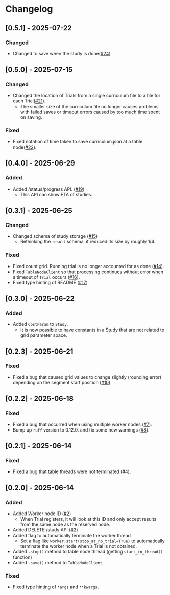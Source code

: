 # Changelog

## [0.5.1] - 2025-07-22

### Changed
- Changed to save when the study is done([#24](https://github.com/atsuhiron/lite_dist2/pull/24)).

## [0.5.0] - 2025-07-15

### Changed
- Changed the location of Trials from a single curriculum file to a file for each Trial([#21](https://github.com/atsuhiron/lite_dist2/pull/21)).
  - The smaller size of the curriculum file no longer causes problems with failed saves or timeout errors caused by too much time spent on saving.

### Fixed
- Fixed notation of time taken to save curriculum.json at a table node([#22](https://github.com/atsuhiron/lite_dist2/pull/22)).

## [0.4.0] - 2025-06-29

### Added
- Added /status/progress API. ([#19](https://github.com/atsuhiron/lite_dist2/pull/19))
  - This API can show ETA of studies.

## [0.3.1] - 2025-06-25

### Changed
- Changed schema of study storage ([#15](https://github.com/atsuhiron/lite_dist2/pull/15))
  - Rethinking the `result` schema, it reduced its size by roughly 1/4.

### Fixed
- Fixed count grid. Running trial is no longer accounted for as done ([#14](https://github.com/atsuhiron/lite_dist2/pull/14)).
- Fixed `TableNodeClient` so that processing continues without error when a timeout of `Trial` occurs ([#16](https://github.com/atsuhiron/lite_dist2/pull/16)).
- Fixed type hinting of README ([#17](https://github.com/atsuhiron/lite_dist2/pull/17))

## [0.3.0] - 2025-06-22

### Added
- Added `CostParam` to `Study`.
  - It is now possible to have constants in a Study that are not related to grid parameter space.

## [0.2.3] - 2025-06-21

### Fixed
- Fixed a bug that caused grid values to change slightly (rounding error) depending on the segment start position ([#10](https://github.com/atsuhiron/lite_dist2/pull/10)).

## [0.2.2] - 2025-06-18

### Fixed
- Fixed a bug that occurred when using multiple worker nodes ([#7](https://github.com/atsuhiron/lite_dist2/pull/7)).
- Bump up `ruff` version to 0.12.0. and fix some new warnings ([#8](https://github.com/atsuhiron/lite_dist2/pull/8)).

## [0.2.1] - 2025-06-14

### Fixed
- Fixed a bug that table threads were not terminated ([#4](https://github.com/atsuhiron/lite_dist2/pull/5)).

## [0.2.0] - 2025-06-14

### Added
- Added Worker node ID ([#2](https://github.com/atsuhiron/lite_dist2/pull/2))
  - When Trial registers, it will look at this ID and only accept results from the same node as the reserved node.
- Added DELETE /study API ([#3](https://github.com/atsuhiron/lite_dist2/pull/3))
- Added flag to automatically terminate the worker thread
  - Set a flag like `worker.start(stop_at_no_trial=True)` to automatically terminate the worker node when a Trial is not obtained.
- Added `.stop()` method to table node thread (getting `start_in_thread()` function)
- Added `.save()` method to `TableNodeClient`.

### Fixed
- Fixed type hinting of `*args` and `**kwargs`.
